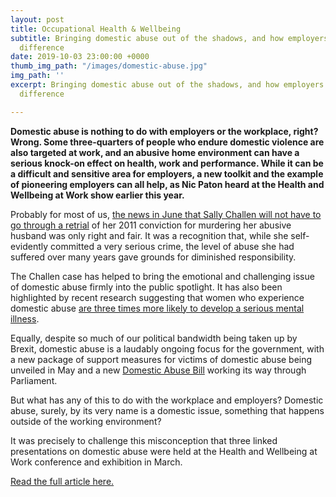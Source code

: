 ```yaml
---
layout: post
title: Occupational Health & Wellbeing
subtitle: Bringing domestic abuse out of the shadows, and how employers can make a
  difference
date: 2019-10-03 23:00:00 +0000
thumb_img_path: "/images/domestic-abuse.jpg"
img_path: ''
excerpt: Bringing domestic abuse out of the shadows, and how employers can make a
  difference

---
```

**Domestic abuse is nothing to do with employers or the workplace, right? Wrong. Some three-quarters of people who endure domestic violence are also targeted at work, and an abusive home environment can have a serious knock-on effect on health, work and performance. While it can be a difficult and sensitive area for employers, a new toolkit and the example of pioneering employers can all help, as Nic Paton heard at the Health and Wellbeing at Work show earlier this year.**

Probably for most of us, [the news in June that Sally Challen will not have to go through a retrial](https://www.bbc.co.uk/news/uk-england-surrey-48554239) of her 2011 conviction for murdering her abusive husband was only right and fair. It was a recognition that, while she self-evidently committed a very serious crime, the level of abuse she had suffered over many years gave grounds for diminished responsibility.

The Challen case has helped to bring the emotional and challenging issue of domestic abuse firmly into the public spotlight. It has also been highlighted by recent research suggesting that women who experience domestic abuse [are three times more likely to develop a serious mental illness](https://doi.org/10.1192/bjp.2019.124).

Equally, despite so much of our political bandwidth being taken up by Brexit, domestic abuse is a laudably ongoing focus for the government, with a new package of support measures for victims of domestic abuse being unveiled in May and a new [Domestic Abuse Bill](https://www.gov.uk/government/news/government-unveils-new-support-for-survivors-of-domestic-abuse) working its way through Parliament.

But what has any of this to do with the workplace and employers? Domestic abuse, surely, by its very name is a domestic issue, something that happens outside of the working environment?

It was precisely to challenge this misconception that three linked presentations on domestic abuse were held at the Health and Wellbeing at Work conference and exhibition in March.

  
[Read the full article here.](https://www.personneltoday.com/hr/bringing-domestic-abuse-out-of-the-shadows-and-how-employers-can-make-a-difference/)